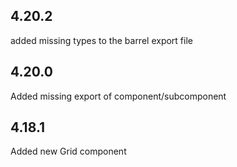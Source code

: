 ## 4.20.2

added missing types to the barrel export file

## 4.20.0

Added missing export of component/subcomponent

## 4.18.1

Added new Grid component
